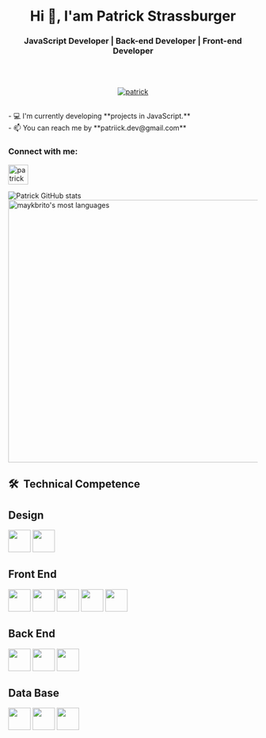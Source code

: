 <div align="center">
  <h1>Hi 👋, I'am Patrick Strassburger </h1>
</div>
<div align="center">
 <h3>JavaScript Developer | Back-end Developer | Front-end Developer</h3>
</div>

<br><br>
<p align="center">
    <a href="https://github.com/ryo-ma/github-profile-trophy">
        <img src="https://github-profile-trophy.vercel.app/?username=PatriickDe-v&row=2&column=3&margin-w=15&margin-h=15"" alt="patrick" />
    </a>
</p>
<br>
- 💻 I'm currently developing **projects in JavaScript.** <br>
- 📫 You can reach me by **patriick.dev@gmail.com**


<h3>Connect with me: </h3>
<p align="left">
    <a href="https://www.linkedin.com/in/patrick-strassburger/" target="blank">
        <img align="center" src="https://cdn.jsdelivr.net/gh/devicons/devicon@latest/icons/linkedin/linkedin-original.svg"  alt="patrick" heigth="30" width="40"/>        
    </a>
</p>
         
![Patrick GitHub stats](https://github-readme-stats.vercel.app/api?username=PatriickDe-v&show_icons=true&theme=radical)
<img width="530em" src="https://github-readme-stats.vercel.app/api/top-langs/?username=PatriickDe-v&layout=compact&theme=vision-friendly-dark" alt="maykbrito's most languages"/>

## 🛠 &nbsp;Technical Competence
## Design 
<img heigth="45" width="45" src="https://cdn.jsdelivr.net/gh/devicons/devicon@latest/icons/canva/canva-original.svg" /> <img heigth="45" width="45" src="https://cdn.jsdelivr.net/gh/devicons/devicon@latest/icons/photoshop/photoshop-original.svg" /> 
          
## Front End
<img heigth="45" width="45" src="https://cdn.jsdelivr.net/gh/devicons/devicon@latest/icons/typescript/typescript-original.svg" /> <img height="45" width="45" src="https://cdn.jsdelivr.net/gh/devicons/devicon@latest/icons/javascript/javascript-original.svg" /> <img heigth="45" width="45" src="https://cdn.jsdelivr.net/gh/devicons/devicon@latest/icons/react/react-original-wordmark.svg" /> 
<img heigth="45" width="45" src="https://cdn.jsdelivr.net/gh/devicons/devicon@latest/icons/tailwindcss/tailwindcss-original.svg" /> <img heigth="45" width="45" src="https://cdn.jsdelivr.net/gh/devicons/devicon@latest/icons/bootstrap/bootstrap-original.svg" />               

## Back End
<img heigth="45" width="45" color="white" src="https://cdn.jsdelivr.net/gh/devicons/devicon@latest/icons/nodejs/nodejs-plain-wordmark.svg" /> <img heigth="45" width="45" src="https://cdn.jsdelivr.net/gh/devicons/devicon@latest/icons/npm/npm-original-wordmark.svg" /> 
<img heigth="45" width="45" src="https://cdn.jsdelivr.net/gh/devicons/devicon@latest/icons/python/python-original-wordmark.svg" />
                  
## Data Base
<img heigth="45" width="45" src="https://cdn.jsdelivr.net/gh/devicons/devicon@latest/icons/mysql/mysql-original-wordmark.svg" /> <img heigth="45" width="45" src="https://cdn.jsdelivr.net/gh/devicons/devicon@latest/icons/postgresql/postgresql-original-wordmark.svg" /> 
<img heigth="45" width="45" src="https://cdn.jsdelivr.net/gh/devicons/devicon@latest/icons/microsoftsqlserver/microsoftsqlserver-original-wordmark.svg" />
          
          
          
